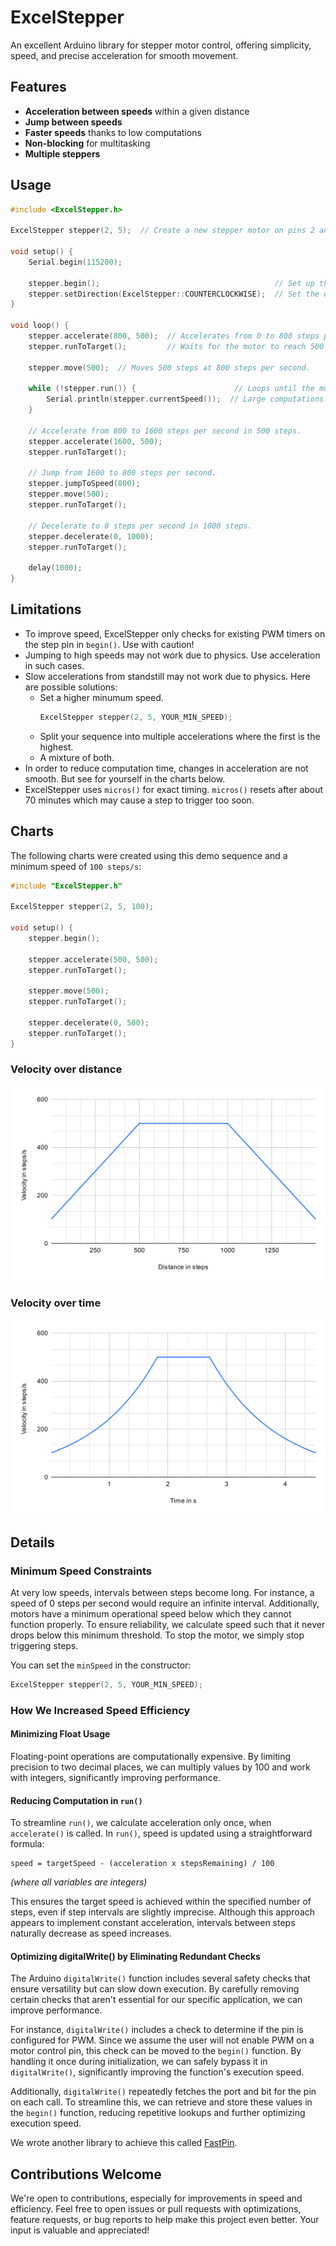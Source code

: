 # ExcelStepper

An excellent Arduino library for stepper motor control, offering simplicity, speed, and precise acceleration for smooth movement.


## Features
- **Acceleration between speeds** within a given distance
- **Jump between speeds**
- **Faster speeds** thanks to low computations
- **Non-blocking** for multitasking
- **Multiple steppers**


## Usage
``` cpp
#include <ExcelStepper.h>

ExcelStepper stepper(2, 5);  // Create a new stepper motor on pins 2 and 5.

void setup() {
    Serial.begin(115200);

    stepper.begin();                                       // Set up the stepper motor.
    stepper.setDirection(ExcelStepper::COUNTERCLOCKWISE);  // Set the direction of the motor.
}

void loop() {
    stepper.accelerate(800, 500);  // Accelerates from 0 to 800 steps per second in 500 steps.
    stepper.runToTarget();         // Waits for the motor to reach 500 steps.

    stepper.move(500);  // Moves 500 steps at 800 steps per second.

    while (!stepper.run()) {                      // Loops until the motor has reached the target position.
        Serial.println(stepper.currentSpeed());  // Large computations like serial prints may slow down the motor.
    }

    // Accelerate from 800 to 1600 steps per second in 500 steps.
    stepper.accelerate(1600, 500);
    stepper.runToTarget();

    // Jump from 1600 to 800 steps per second.
    stepper.jumpToSpeed(800);
    stepper.move(500);
    stepper.runToTarget();

    // Decelerate to 0 steps per second in 1000 steps.
    stepper.decelerate(0, 1000);
    stepper.runToTarget();

    delay(1000);
}
```

## Limitations
- To improve speed, ExcelStepper only checks for existing PWM timers on the step pin in `begin()`. Use with caution!
- Jumping to high speeds may not work due to physics. Use acceleration in such cases.
- Slow accelerations from standstill may not work due to physics. Here are possible solutions:
    - Set a higher minumum speed.
        ``` cpp
        ExcelStepper stepper(2, 5, YOUR_MIN_SPEED);
        ```
    - Split your sequence into multiple accelerations where the first is the highest.
    - A mixture of both.
- In order to reduce computation time, changes in acceleration are not smooth. But see for yourself in the charts below.
- ExcelStepper uses `micros()` for exact timing. `micros()` resets after about 70 minutes which may cause a step to trigger too soon.

## Charts
The following charts were created using this demo sequence and a minimum speed of `100 steps/s`:
``` cpp
#include "ExcelStepper.h"

ExcelStepper stepper(2, 5, 100);

void setup() {
    stepper.begin();

    stepper.accelerate(500, 500);
    stepper.runToTarget();

    stepper.move(500);
    stepper.runToTarget();

    stepper.decelerate(0, 500);
    stepper.runToTarget();
}
```
### Velocity over distance
![Stepper Motor Control Chart](images/v_over_d.svg)

### Velocity over time
![Stepper Motor Control Chart](images/v_over_t.svg)

## Details

### Minimum Speed Constraints
At very low speeds, intervals between steps become long. For instance, a speed of 0 steps per second would require an infinite interval. Additionally, motors have a minimum operational speed below which they cannot function properly. To ensure reliability, we calculate speed such that it never drops below this minimum threshold. To stop the motor, we simply stop triggering steps.

You can set the `minSpeed` in the constructor:
``` cpp
ExcelStepper stepper(2, 5, YOUR_MIN_SPEED);
```

### How We Increased Speed Efficiency
#### Minimizing Float Usage
Floating-point operations are computationally expensive. By limiting precision to two decimal places, we can multiply values by 100 and work with integers, significantly improving performance.

#### Reducing Computation in `run()`
To streamline `run()`, we calculate acceleration only once, when `accelerate()` is called. In `run()`, speed is updated using a straightforward formula:
```
speed = targetSpeed - (acceleration x stepsRemaining) / 100
```
*(where all variables are integers)*

This ensures the target speed is achieved within the specified number of steps, even if step intervals are slightly imprecise. Although this approach appears to implement constant acceleration, intervals between steps naturally decrease as speed increases.

#### Optimizing digitalWrite() by Eliminating Redundant Checks
The Arduino `digitalWrite()` function includes several safety checks that ensure versatility but can slow down execution. By carefully removing certain checks that aren't essential for our specific application, we can improve performance.

For instance, `digitalWrite()` includes a check to determine if the pin is configured for PWM. Since we assume the user will not enable PWM on a motor control pin, this check can be moved to the `begin()` function. By handling it once during initialization, we can safely bypass it in `digitalWrite()`, significantly improving the function's execution speed.

Additionally, `digitalWrite()` repeatedly fetches the port and bit for the pin on each call. To streamline this, we can retrieve and store these values in the `begin()` function, reducing repetitive lookups and further optimizing execution speed.

We wrote another library to achieve this called [FastPin](https://github.com/JakesMD/FastPin).

## Contributions Welcome

We're open to contributions, especially for improvements in speed and efficiency. Feel free to open issues or pull requests with optimizations, feature requests, or bug reports to help make this project even better. Your input is valuable and appreciated!